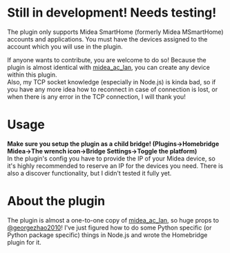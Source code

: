 # Still in development! Needs testing!

The plugin only supports Midea SmartHome (formerly Midea MSmartHome) accounts and applications. You must have the devices assigned to the account which you will use in the plugin.

If anyone wants to contribute, you are welcome to do so! Because the plugin is almost identical with [midea_ac_lan](https://github.com/georgezhao2010/midea_ac_lan), you can create any device within this plugin.  
Also, my TCP socket knowledge (especially in Node.js) is kinda bad, so if you have any more idea how to reconnect in case of connection is lost, or when there is any error in the TCP connection, I will thank you!

# Usage

**Make sure you setup the plugin as a child bridge! (Plugins->Homebridge Midea->The wrench icon->Bridge Settings->Toggle the platform)**  
In the plugin's config you have to provide the IP of your Midea device, so it's highly recommended to reserve an IP for the devices you need. There is also a discover functionality, but I didn't tested it fully yet.

# About the plugin

The plugin is almost a one-to-one copy of [midea_ac_lan](https://github.com/georgezhao2010/midea_ac_lan), so huge props to [@georgezhao2010](https://github.com/georgezhao2010)!
I've just figured how to do some Python specific (or Python package specific) things in Node.js and wrote the Homebridge plugin for it.
